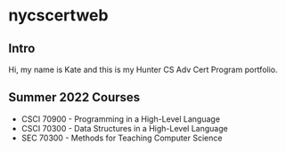 # nycscertweb

## Intro
Hi, my name is Kate and this is my Hunter CS Adv Cert Program portfolio.

## Summer 2022 Courses
* CSCI 70900 - Programming in a High-Level Language
* CSCI 70300 - Data Structures in a High-Level Language
* SEC 70300 - Methods for Teaching Computer Science





